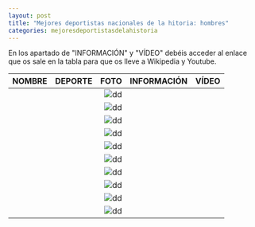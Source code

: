 ```yaml
---
layout: post
title: "Mejores deportistas nacionales de la hitoria: hombres"
categories: mejoresdeportistasdelahistoria
---
```


En los apartado de "INFORMACIÓN" y "VÍDEO" debéis acceder al enlace que os sale en la tabla para que os lleve a Wikipedia y Youtube.

|NOMBRE|DEPORTE|FOTO|INFORMACIÓN|VÍDEO|
|-----:|-----:|-----:|-----:|-----:|
|      |      |![dd]()|[]()|      |
|      |      |![dd]()|[]()|      |
|      |      |![dd]()|[]()|      |
|      |      |![dd]()|[]()|      |
|      |      |![dd]()|[]()|      | 
|      |      |![dd]()|[]()|      |
|      |      |![dd]()|[]()|      |
|      |      |![dd]()|[]()|      |
|      |      |![dd]()|[]()|      |
|      |      |![dd]()|[]()|      |
